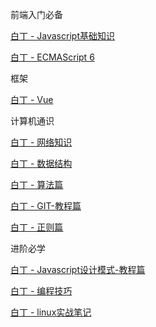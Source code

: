 
前端入门必备

[白丁 - Javascript基础知识](/course/main/base/base)

[白丁 - ECMAScript 6](/course/main/es6/read)

框架

[白丁 - Vue](/course/main/vue/vue)


计算机通识

[白丁 - 网络知识](/course/main/general/network)

[白丁 - 数据结构](/course/main/general/data)

[白丁 - 算法篇](/course/main/general/alg)

[白丁 - GIT-教程篇](/course/main/git/intro)

[白丁 - 正则篇](/course/main/general/regExp)

进阶必学

[白丁 - Javascript设计模式-教程篇](/course/main/designMode/intro)

[白丁 - 编程技巧](/course/main/skills/skills)

[白丁 - linux实战笔记](/course/main/linux/base)